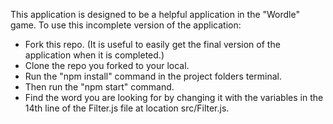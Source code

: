 This application is designed to be a helpful application in the "Wordle" game.
To use this incomplete version of the application:

- Fork this repo. (It is useful to easily get the final version of the application when it is completed.)
- Clone the repo you forked to your local.
- Run the "npm install" command in the project folders terminal.
- Then run the "npm start" command.
- Find the word you are looking for by changing it with the variables in the 14th line of the Filter.js file at location src/Filter.js.